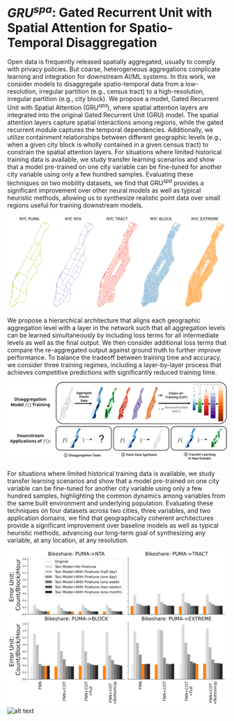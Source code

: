 # $GRU^{spa}$: Gated Recurrent Unit with Spatial Attention for Spatio-Temporal Disaggregation

Open data is frequently released spatially aggregated, usually to comply with privacy policies.  But coarse, heterogeneous aggregations complicate learning and integration for downstream AI/ML systems.  In this work, we consider models to disaggregate spatio-temporal data from a low-resolution, irregular partition (e.g., census tract) to a high-resolution, irregular partition (e.g., city block). We propose a model, Gated Recurrent Unit with Spatial Attention (GRU$^{spa}$), where spatial attention layers are integrated into the original Gated Recurrent Unit (GRU) model. The spatial attention layers capture spatial interactions among regions, while the gated recurrent module captures the temporal dependencies. Additionally, we utilize containment relationships between different geographic levels (e.g., when a given city block is wholly contained in a given census tract) to constrain the spatial attention layers. For situations where limited historical training data is available, we study transfer learning scenarios and show that a model pre-trained on one city variable can be fine-tuned for another city variable using only a few hundred samples. Evaluating these techniques on two mobility datasets, we find that GRU$^{spa}$ provides a significant improvement over other neural models as well as typical heuristic methods, allowing us to synthesize realistic point data over small regions useful for training downstream models.

![alt text](https://github.com/BeanHam/2023-urban-disaggregation/blob/main/figures/geo-boundaries.png)

We propose a hierarchical architecture that aligns each geographic aggregation level with a layer in the network such that all aggregation levels can be learned simultaneously by including loss terms for all intermediate levels as well as the final output.  We then consider additional loss terms that compare the re-aggregated output against ground truth to further improve performance. To balance the tradeoff between training time and accuracy, we consider three training regimes, including a layer-by-layer process that achieves competitive predictions with significantly reduced training time. 

![alt text](https://github.com/BeanHam/2023-urban-disaggregation/blob/main/figures/setting.png)

For situations where limited historical training data is available, we study transfer learning scenarios and show that a model pre-trained on one city variable can be fine-tuned for another city variable using only a few hundred samples, highlighting the common dynamics among variables from the same built environment and underlying population. Evaluating these techniques on four datasets across two cities, three variables, and two application domains, we find that geographically coherent architectures provide a significant improvement over baseline models as well as typical heuristic methods, advancing our long-term goal of synthesizing any variable, at any location, at any resolution.

![alt text](https://github.com/BeanHam/2023-urban-disaggregation/blob/main/figures/bikeshare_finetune_results.png)
![alt text](https://github.com/BeanHam/2023-urban-disaggregation/blob/main/figures/911-call_finetune_results.png)
